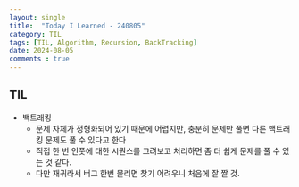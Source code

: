 ```yaml
---
layout: single
title:  "Today I Learned - 240805"
category: TIL
tags: [TIL, Algorithm, Recursion, BackTracking]
date: 2024-08-05
comments : true
---
```


## TIL
* 백트래킹
    * 문제 자체가 정형화되어 있기 때문에 어렵지만, 충분히 문제만 풀면 다른 백트래킹 문제도 풀 수 있다고 한다
    * 직접 한 번 인풋에 대한 시퀀스를 그려보고 처리하면 좀 더 쉽게 문제를 풀 수 있는 것 같다.
    * 다만 재귀라서 버그 한번 물리면 찾기 어려우니 처음에 잘 짤 것.